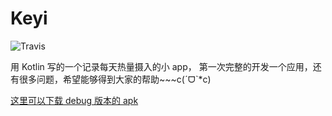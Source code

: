 # Keyi


![Travis](https://img.shields.io/badge/Minimum%20Android%20Version-7.0-brightgreen.svg?style=flat-square)

用 Kotlin 写的一个记录每天热量摄入的小 app， 第一次完整的开发一个应用，还有很多问题，希望能够得到大家的帮助~~~c(ˊᗜˋ*c)


[这里可以下载 debug 版本的 apk](http://onxpioxwa.bkt.clouddn.com/Keepfit-debug.apk "欢迎各种意见和建议哦！！(*^o^*)")

